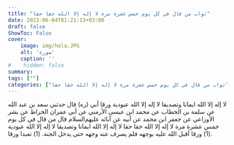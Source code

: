 ```yaml
---
title: "ثواب من قال في كل يوم خمس عشرة مرة لا إله إلا الله حقا حقا"
date: 2023-06-04T01:21:13+03:00
draft: false
ShowToc: False
cover:
    image: img/hala.JPG
    alt: 'صورة'
    caption: ''
#    hidden: false
summary: 
tags: [""]
categories: ["ثواب من قال في كل يوم خمس عشرة مرة لا إله إلا الله حقا حقا"]
---
```

لا إله إلا الله ايمانا وتصديقا لا إله إلا الله عبودية ورقا
أبي (ره) قال حدثني سعد بن عبد الله عن سلمة بن الخطاب عن محمد
ابن عيسى الأرمني عن أبي عمران الخراط عن بشر الأوزاعي عن جعفر
ابن محمد عن أبيه عن آبائه عليهم‌السلام قال من قال في كل يوم خمس
عشرة مرة لا إله إلا الله حقا حقا لا إله إلا الله ايمانا وتصديقا لا إله
إلا الله عبودية (1) ورقا أقبل الله عليه بوجهه فلم يصرف عنه وجهه حتى
يدخل الجنة.
(1) تعبدا ورقا.
